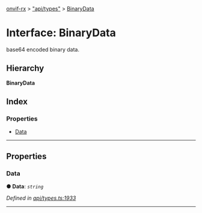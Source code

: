[onvif-rx](../README.md) > ["api/types"](../modules/_api_types_.md) > [BinaryData](../interfaces/_api_types_.binarydata.md)

# Interface: BinaryData

base64 encoded binary data.

## Hierarchy

**BinaryData**

## Index

### Properties

* [Data](_api_types_.binarydata.md#data)

---

## Properties

<a id="data"></a>

###  Data

**● Data**: *`string`*

*Defined in [api/types.ts:1933](https://github.com/patrickmichalina/onvif-rx/blob/f117e44/src/api/types.ts#L1933)*

___

